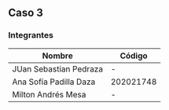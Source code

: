 ## Caso 3

### Integrantes
|Nombre|Código|
|-------|-------|
|JUan Sebastian Pedraza| - |
|Ana Sofía Padilla Daza|202021748|
|Milton Andrés Mesa| - |
